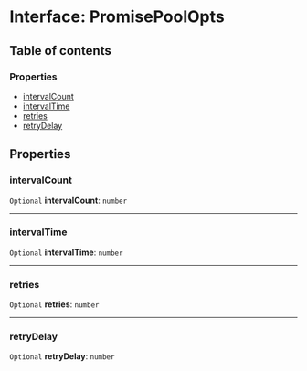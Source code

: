 # Interface: PromisePoolOpts

## Table of contents

### Properties

* [intervalCount](/auto-docs/fixed-layout-editor/interfaces/PromisePoolOpts.md#intervalcount)
* [intervalTime](/auto-docs/fixed-layout-editor/interfaces/PromisePoolOpts.md#intervaltime)
* [retries](/auto-docs/fixed-layout-editor/interfaces/PromisePoolOpts.md#retries)
* [retryDelay](/auto-docs/fixed-layout-editor/interfaces/PromisePoolOpts.md#retrydelay)

## Properties

### intervalCount

`Optional` **intervalCount**: `number`

***

### intervalTime

`Optional` **intervalTime**: `number`

***

### retries

`Optional` **retries**: `number`

***

### retryDelay

`Optional` **retryDelay**: `number`
